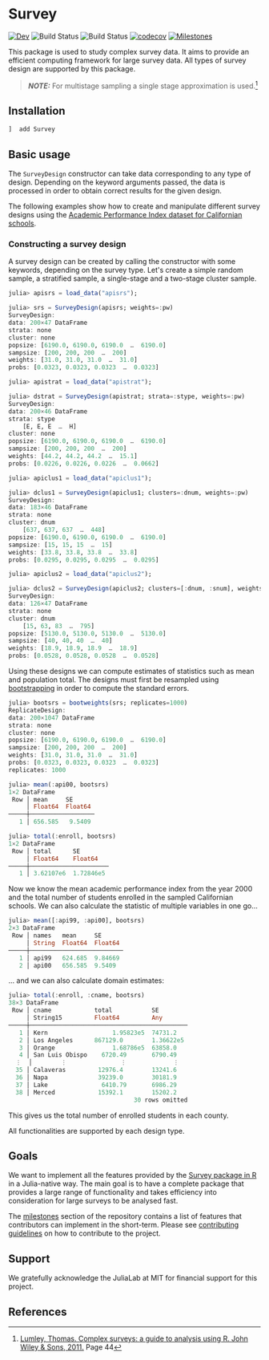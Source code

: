 # Survey

[![Dev](https://img.shields.io/badge/docs-dev-blue.svg)](https://xKDR.github.io/Survey.jl/dev)
![Build Status](https://github.com/xKDR/Survey.jl/actions/workflows/ci.yml/badge.svg)
![Build Status](https://github.com/xKDR/Survey.jl/actions/workflows/documentation.yml/badge.svg)
[![codecov](https://codecov.io/gh/xKDR/Survey.jl/branch/main/graph/badge.svg?token=4PFSF47BT2)](https://codecov.io/gh/xKDR/Survey.jl)
[![Milestones](https://img.shields.io/badge/-milestones-brightgreen)](https://github.com/xKDR/Survey.jl/milestones)

This package is used to study complex survey data. It aims to provide an efficient computing framework for large survey data. 
All types of survey design are supported by this package.

> **_NOTE:_**  For multistage sampling a single stage approximation is used.[^1]

## Installation
```julia
]  add Survey
```

## Basic usage

The `SurveyDesign` constructor can take data corresponding to any type of design.
Depending on the keyword arguments passed, the data is processed in order to obtain
correct results for the given design.

The following examples show how to create and manipulate different survey designs
using the [Academic Performance Index dataset for Californian schools](https://r-survey.r-forge.r-project.org/survey/html/api.html).

### Constructing a survey design

A survey design can be created by calling the constructor with some keywords,
depending on the survey type. Let's create a simple random sample, a stratified
sample, a single-stage and a two-stage cluster sample.

```julia
julia> apisrs = load_data("apisrs");

julia> srs = SurveyDesign(apisrs; weights=:pw)
SurveyDesign:
data: 200×47 DataFrame
strata: none
cluster: none
popsize: [6190.0, 6190.0, 6190.0  …  6190.0]
sampsize: [200, 200, 200  …  200]
weights: [31.0, 31.0, 31.0  …  31.0]
probs: [0.0323, 0.0323, 0.0323  …  0.0323]

julia> apistrat = load_data("apistrat");

julia> dstrat = SurveyDesign(apistrat; strata=:stype, weights=:pw)
SurveyDesign:
data: 200×46 DataFrame
strata: stype
    [E, E, E  …  H]
cluster: none
popsize: [6190.0, 6190.0, 6190.0  …  6190.0]
sampsize: [200, 200, 200  …  200]
weights: [44.2, 44.2, 44.2  …  15.1]
probs: [0.0226, 0.0226, 0.0226  …  0.0662]

julia> apiclus1 = load_data("apiclus1");

julia> dclus1 = SurveyDesign(apiclus1; clusters=:dnum, weights=:pw)
SurveyDesign:
data: 183×46 DataFrame
strata: none
cluster: dnum
    [637, 637, 637  …  448]
popsize: [6190.0, 6190.0, 6190.0  …  6190.0]
sampsize: [15, 15, 15  …  15]
weights: [33.8, 33.8, 33.8  …  33.8]
probs: [0.0295, 0.0295, 0.0295  …  0.0295]

julia> apiclus2 = load_data("apiclus2");

julia> dclus2 = SurveyDesign(apiclus2; clusters=[:dnum, :snum], weights=:pw)
SurveyDesign:
data: 126×47 DataFrame
strata: none
cluster: dnum
    [15, 63, 83  …  795]
popsize: [5130.0, 5130.0, 5130.0  …  5130.0]
sampsize: [40, 40, 40  …  40]
weights: [18.9, 18.9, 18.9  …  18.9]
probs: [0.0528, 0.0528, 0.0528  …  0.0528]
```

Using these designs we can compute estimates of statistics such as mean and
population total. The designs must first be resampled using
[bootstrapping](https://en.wikipedia.org/wiki/Bootstrapping_(statistics)) in order
to compute the standard errors.

```julia
julia> bootsrs = bootweights(srs; replicates=1000)
ReplicateDesign:
data: 200×1047 DataFrame
strata: none
cluster: none
popsize: [6190.0, 6190.0, 6190.0  …  6190.0]
sampsize: [200, 200, 200  …  200]
weights: [31.0, 31.0, 31.0  …  31.0]
probs: [0.0323, 0.0323, 0.0323  …  0.0323]
replicates: 1000

julia> mean(:api00, bootsrs)
1×2 DataFrame
 Row │ mean     SE
     │ Float64  Float64
─────┼──────────────────
   1 │ 656.585   9.5409

julia> total(:enroll, bootsrs)
1×2 DataFrame
 Row │ total      SE
     │ Float64    Float64
─────┼──────────────────────
   1 │ 3.62107e6  1.72846e5
```

Now we know the mean academic performance index from the year 2000 and the total
number of students enrolled in the sampled Californian schools. We can also
calculate the statistic of multiple variables in one go...

```julia
julia> mean([:api99, :api00], bootsrs)
2×3 DataFrame
 Row │ names   mean     SE
     │ String  Float64  Float64
─────┼──────────────────────────
   1 │ api99   624.685  9.84669
   2 │ api00   656.585  9.5409
```

... and we can also calculate domain estimates:

```julia
julia> total(:enroll, :cname, bootsrs)
38×3 DataFrame
 Row │ cname            total           SE
     │ String15         Float64         Any
─────┼────────────────────────────────────────────
   1 │ Kern                  1.95823e5  74731.2
   2 │ Los Angeles      867129.0        1.36622e5
   3 │ Orange                1.68786e5  63858.0
   4 │ San Luis Obispo    6720.49       6790.49
  ⋮  │        ⋮               ⋮             ⋮
  35 │ Calaveras         12976.4        13241.6
  36 │ Napa              39239.0        30181.9
  37 │ Lake               6410.79       6986.29
  38 │ Merced            15392.1        15202.2
                                   30 rows omitted
```

This gives us the total number of enrolled students in each county.

All functionalities are supported by each design type.

## Goals

We want to implement all the features provided by the
[Survey package in R](https://cran.r-project.org/web/packages/survey/index.html)
in a Julia-native way. The main goal is to have a complete package that provides
a large range of functionality and takes efficiency into consideration for
large surveys to be analysed fast.

The [milestones](https://github.com/xKDR/Survey.jl/milestones) section of the repository
contains a list of features that contributors can implement in the short-term. Please see [contributing guidelines](https://github.com/xKDR/Survey.jl/blob/main/CONTRIBUTING.md) on how to contribute to the project.

## Support

We gratefully acknowledge the JuliaLab at MIT for financial support for this project.

## References

[^1]: [Lumley, Thomas. Complex surveys: a guide to analysis using R. John Wiley & Sons, 2011.](https://books.google.co.in/books?hl=en&lr=&id=L96ludyhFBsC&oi=fnd&pg=PP12&dq=complex+surveys+lumley&ots=ie0y1lnzv1&sig=c4UHI3arjspMJ6OYzlX32E9rNRI#v=onepage&q=complex%20surveys%20lumley&f=false) Page 44
